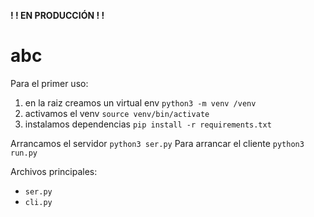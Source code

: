 **! ! EN PRODUCCIÓN ! !**

# abc

Para el primer uso: 
1. en la raiz creamos un virtual env `python3 -m venv /venv`
2. activamos el venv `source venv/bin/activate`
3. instalamos dependencias `pip install -r requirements.txt`

Arrancamos el servidor `python3 ser.py`
Para arrancar el cliente `python3 run.py`

Archivos principales:
* `ser.py`
* `cli.py`
